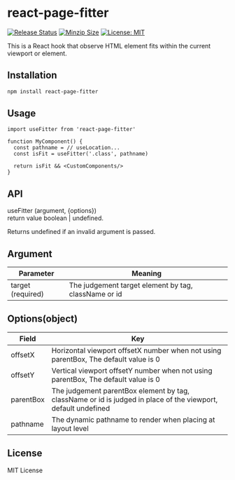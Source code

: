 # react-page-fitter

[![Release Status](https://img.shields.io/github/release/su-pull/react-page-fitter.svg)](https://github.com/su-pull/react-page-fitter/releases/latest)
[![Minzip Size](https://img.shields.io/bundlephobia/minzip/react-page-fitter)](https://bundlephobia.com/package/react-page-fitter)
[![License: MIT](https://img.shields.io/badge/License-MIT-blue.svg)](https://opensource.org/licenses/MIT)

This is a React hook that observe HTML element fits within the current viewport or element.

## Installation

```sh
npm install react-page-fitter
```

## Usage

```tsx
import useFitter from 'react-page-fitter'

function MyComponent() {
  const pathname = // useLocation...
  const isFit = useFitter('.class', pathname)

  return isFit && <CustomComponents/>
}
```

## API

useFitter (argument, {options})  
return value boolean | undefined.

Returns undefined if an invalid argument is passed.

## Argument

| Parameter         | Meaning                                              |
| ----------------- | ---------------------------------------------------- |
| target (required) | The judgement target element by tag, className or id |

## Options(object)

| Field     | Key                                                                                                           |
| --------- | ------------------------------------------------------------------------------------------------------------- |
| offsetX   | Horizontal viewport offsetX number when not using parentBox, The default value is 0                           |
| offsetY   | Vertical viewport offsetY number when not using parentBox, The default value is 0                             |
| parentBox | The judgement parentBox element by tag, className or id is judged in place of the viewport, default undefined |
| pathname  | The dynamic pathname to render when placing at layout level                                                   |

## License

MIT License
